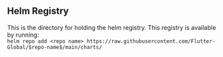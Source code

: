 ## Helm Registry

This is the directory for holding the helm registry. This registry is available by running:  
`helm repo add <repo name> https://raw.githubusercontent.com/Flutter-Global/$repo-name$/main/charts/`
